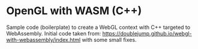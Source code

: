 # OpenGL with WASM (C++)

Sample code (boilerplate) to create a WebGL context with C++ targeted to WebAssembly. Initial code taken from: https://doublejump.github.io/webgl-with-webassembly/index.html with some small fixes.